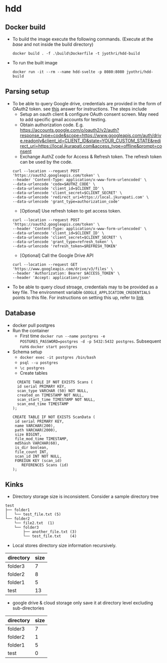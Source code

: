 # hdd

## Docker build
- To build the image execute the following commands. (Execute at the *base* and not inside the build directory)
  ```
  docker build . -f .\build\Dockerfile -t jyothri/hdd-build
  ```
- To run the built image
  ```
  docker run -it --rm --name hdd-svelte -p 8080:8080 jyothri/hdd-build
  ```

## Parsing setup
- To be able to query Google drive, credentials are provided in the form of OAuth2 token. see [this](https://stackoverflow.com/a/35611334/6487201) answer for instructions. The steps include
  - Setup an oauth client & configure OAuth consent screen. May need to add specific gmail accounts for testing.
  - Obtain authorization code. E.g. https://accounts.google.com/o/oauth2/v2/auth?response_type=code&scope=https://www.googleapis.com/auth/drive.readonly&client_id=CLIENT_ID&state=YOUR_CUSTOM_STATE&redirect_uri=https://local.jkurapati.com&access_type=offline&prompt=consent
  - Exchange AuthZ code for Access & Refresh token. The refresh token can be used by the code.
  ```
  curl --location --request POST 'https://oauth2.googleapis.com/token' \
  --header 'Content-Type: application/x-www-form-urlencoded' \
  --data-urlencode 'code=$AUTHZ_CODE' \
  --data-urlencode 'client_id=$CLIENT_ID' \
  --data-urlencode 'client_secret=$CLIENT_SECRET' \
  --data-urlencode 'redirect_uri=https://local.jkurapati.com' \
  --data-urlencode 'grant_type=authorization_code'
  ```
  - [Optional] Use refresh token to get access token.
  ```
  curl --location --request POST 'https://oauth2.googleapis.com/token' \
  --header 'Content-Type: application/x-www-form-urlencoded' \
  --data-urlencode 'client_id=$CLIENT_ID' \
  --data-urlencode 'client_secret=$CLIENT_SECRET' \
  --data-urlencode 'grant_type=refresh_token' \
  --data-urlencode 'refresh_token=$REFRESH_TOKEN'
  ```
  - [Optional] Call the Google Drive API
  ```
  curl --location --request GET 'https://www.googleapis.com/drive/v3/files' \
  --header 'Authorization: Bearer $ACCESS_TOKEN' \
  --header 'Accept: application/json'
  ```
- To be able to query cloud stroage, credentials may to be provided as a key file. The environment variable `GOOGLE_APPLICATION_CREDENTIALS` points to this file. For instructions on setting this up, refer to [link](https://cloud.google.com/storage/docs/reference/libraries#setting_up_authentication)

## Database
- docker pull postgres
- Run the container
  - First time `docker run --name postgres -e POSTGRES_PASSWORD=postgres -d -p 5432:5432 postgres`. Subsequent runs `docker start postgres`
- Schema setup
  - `docker exec -it postgres /bin/bash`
  - `psql --u postgres`
  - `\c postgres`
  - Create tables
  ```
    CREATE TABLE IF NOT EXISTS Scans (
    id serial PRIMARY KEY,
    scan_type VARCHAR (50) NOT NULL,
    created_on TIMESTAMP NOT NULL,
    scan_start_time TIMESTAMP NOT NULL,
    scan_end_time TIMESTAMP
  );

  CREATE TABLE IF NOT EXISTS ScanData (
   id serial PRIMARY KEY,
   name VARCHAR(200),
   path VARCHAR(2000),
   size BIGINT,
   file_mod_time TIMESTAMP,
   md5hash VARCHAR(60),
   is_dir boolean,
   file_count INT,
   scan_id INT NOT NULL,
   FOREIGN KEY (scan_id)
      REFERENCES Scans (id)
  );
  ```

## Kinks
- Directory storage size is inconsistent. Consider a sample directory tree
```
test
├── folder1
│   └── test_file.txt (5)
└── folder2
    └── file2.txt  (1)
    └── folder3
        ├── another_file.txt (3)
        └── test_file.txt    (4)
```
- Local stores directory size information recursively.

|directory | size|
|----------|------|
|folder3   | 7 |
|folder2   | 8|
|folder1   | 5|
|test      | 13|

- google drive & cloud storage only save it at directory level excluding sub-directories

|directory | size|
|----------|----|
|folder3   | 7 |
|folder2   | 1|
|folder1   | 5|
|test      | 0|
